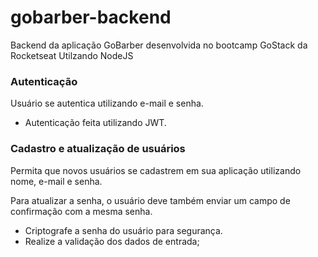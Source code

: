 # gobarber-backend
Backend da aplicação GoBarber desenvolvida no bootcamp GoStack da Rocketseat Utilzando NodeJS

### Autenticação

Usuário se autentica utilizando e-mail e senha.

- Autenticação feita utilizando JWT.

### Cadastro e atualização de usuários

Permita que novos usuários se cadastrem em sua aplicação utilizando nome, e-mail e senha.

Para atualizar a senha, o usuário deve também enviar um campo de confirmação com a mesma senha.

- Criptografe a senha do usuário para segurança.
- Realize a validação dos dados de entrada;
